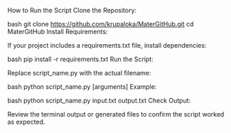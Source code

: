 How to Run the Script
Clone the Repository:

bash
git clone https://github.com/krupaloka/MaterGitHub.git
cd MaterGitHub
Install Requirements:

If your project includes a requirements.txt file, install dependencies:

bash
pip install -r requirements.txt
Run the Script:

Replace script_name.py with the actual filename:

bash
python script_name.py [arguments]
Example:

bash
python script_name.py input.txt output.txt
Check Output:

Review the terminal output or generated files to confirm the script worked as expected.

